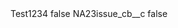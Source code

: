 <?xml version="1.0" encoding="UTF-8"?>
<CustomMetadata xmlns="http://soap.sforce.com/2006/04/metadata" xmlns:xsi="http://www.w3.org/2001/XMLSchema-instance" xmlns:xsd="http://www.w3.org/2001/XMLSchema">
    <label>Test1234</label>
    <protected>false</protected>
    <values>
        <field>NA23issue_cb__c</field>
        <value xsi:type="xsd:boolean">false</value>
    </values>
</CustomMetadata>
